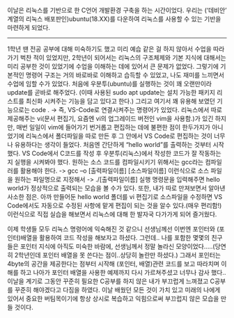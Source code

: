이날은 리눅스를 기반으로 한 C언어 개발환경 구축을 하는 시간이었다. 
우리는 (‘데비안’ 계열의 리눅스 배포판인)ubuntu(18.XX)를 다운하여 리눅스를 사용할 수 있는 기반을 마련하게 되었다.
______________________
1학년 땐 전공 공부에 대해 미숙하기도 했고 미리 예습 같은 걸 하지 않아서 수업을 따라가기 벅찬 적이 있었지만, 2학년이 되어서는 리눅스의 구조체제와 기본 지식에 대해서는 미리 공부한 것이 있었기에 수업을 이해하는 데에 있어서 큰 문제가 없었다. 그렇기에 기본적인 명령어 구조는 거의 바로바로 이해하고 습득할 수 있었고, 나도 재미를 느끼면서 수업에 임할 수가 있었다.
처음에 우분투(ubuntu)를 실행하는 것이 꽤 오랜만이라 update를 곧바로 해주었다. 
(이때 사용된 sudo apt update는 설치 가능한 패키지 리스트를 최신화 시켜주는 기능을 담고 있다고 한다.)
그리고 여기서 꽤 유용해 보였던 기능으로는 code . -> 즉, VS-Code로 연결시켜주는 명령어가 있었다. 
리눅스에서 따로 제공해주는 vi(문서 편집기, 요즘엔 vi의 업그레이드 버전인 vim을 사용함.)가 있긴 하지만, 매번 일일이 vim에 들어가기 번거롭고 편집하는 데에 불편한 점이 한두가지가 아니었기에 리눅스에서 폴더파일을 따로 만든 후 그 안에서 VS Code로 편집하는 것이 너무나 유용하다는 생각이 들었다.
처음엔 간단하게 “hello world”를 출력하는 것부터 시작했다.
VS Code에서 C코드를 작성 후 우분투(리눅스)에서 작성한 코드가 잘 작동하는지 실행을 시켜봐야 했다. 원하는 소스 코드를 컴파일시키기 위해서는 gcc라는 컴파일러를 활용해야 한다.
-> gcc –o [출력파일이름] [소스파일이름] 
이런식으로 소스 파일을 원하는 파일명으로 지정해서
-> ./[출력파일이름]
실행 명령문을 입력해주면 hello world가 정상적으로 출력되는 모습을 볼 수가 있다.
또한, 내가 따로 만져보면서 알아낸 사소한 점은. 아까 만들어둔 hello world 폴더를 vi 편집기로 소스파일을 수정하면 VS Code에서도 자동으로 수정된 사항에 맡게 편집이 되는 것을 알수 있다.(매우 편리함!)
이런식으로 직접 실습을 해보면서 리눅스에 대해 한 발자국 다가가게 되어 즐거웠다.

이제 학생들 모두 리눅스 명령어에 익숙해진 것 같으니 선생님께선 이번엔 포인터와 (포인터)배열을 활용하여 코드 작성을 해보자고 하셨다.
그런데.. 나를 포함한 몇몇의 친구들은 포인터 지식에 아직도 미숙한 바람에, 선생님께서 정말 놀라신 모양이었다.....(당연히 2학년인데 포인터 배열을 못 쓴다는 점이..상당히 놀란만 하셨다.) 
그래서 포인터는 4byte의 공간을 제공한다는 점부터 시작해 (포인터, 배열)관련 코드를 보고 따라치며 이해를 하고 나아가 포인터 배열을 사용한 예제까지 다시 가르쳐주셨고 너무나 감사 했다..
이날을 계기로 그동안 꾸준히 필요한 C공부를 하지 않은 내가 부끄럽게 느껴졌고 C공부를 꾸준히 해야겠다고 다짐을 하였다.
이날 배웠던 모든 것이 가치 있고 미래의 나에게 있어서 중요한 버팀목이기에 항상 상시로 복습하고 익힘으로써 부끄럽지 않은 모습을 만들 것이다.